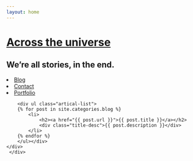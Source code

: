 ```yaml
---
layout: home
---
```


<div class="index-content blog">
    <div class="section">
    <div class="section2"
    <div class="header">
     <h1><a href="/">Across the universe</a></h1>
     <h2>We’re all stories, in the end.</h2>
   </div>
        <div ul class="artical-cate">        
            <li class="on"><a href="/"><span>Blog</span></a></li>
            <li><a href="/contact"><span>Contact</span></a></li>
            <li><a href="/portfolio"><span>Portfolio</span></a></li>
        </ul></div>

        <div ul class="artical-list">
        {% for post in site.categories.blog %}
            <li>
                <h2><a href="{{ post.url }}">{{ post.title }}</a></h2>
                <div class="title-desc">{{ post.description }}</div>              
            </li>
        {% endfor %}
        </ul></div>
    </div> 
     </div>  
       
  </div>
